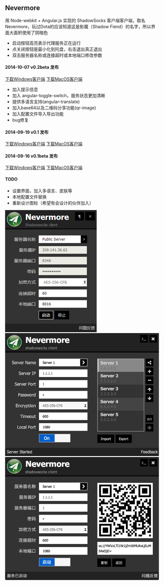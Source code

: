 ## Nevermore

用 Node-webkit + Angular.js 实现的 ShadowSocks 客户端客户端，取名Nevermore，玩过Dota的应该知道这是影魔（Shadow Fiend）的名字，所以界面大面积使用了阴暗色

* 启动按钮高亮表示代理服务正在运行
* 点关闭按钮是最小化到托盘，右击退出真正退出
* 双击服务器名称或连接超时或本地端口修改参数


#### 2014-10-07 v0.2beta 发布
[下载Windows客户端](http://liteneo.qiniudn.com/Nevermore%2FNevermore-v0.2.0-win.zip) [下载MacOS客户端](http://liteneo.qiniudn.com/Nevermore%2FNevermore-v0.2.0-osx.zip)
* 加入提示信息
* 加入 angular-toggle-switch，服务状态更加清晰
* 提供多语言支持(angular-translate)
* 加入base64以及二维码分享功能(qr-image)
* 加入配置文件导入导出功能
* bug修复

#### 2014-09-19 v0.1 发布
[下载Windows客户端](https://github.com/nihgwu/Nevermore/releases/download/v0.1/Nevermore-v0.1-win.zip) [下载MacOS客户端](https://github.com/nihgwu/Nevermore/releases/download/v0.1/Nevermore-v0.1-osx.zip)

#### 2014-09-16 v0.1beta 发布
[下载Windows客户端](https://github.com/nihgwu/Nevermore/releases/download/v0.1beta/Nevermore-v0.1beta-win.zip) [下载MacOS客户端](https://github.com/nihgwu/Nevermore/releases/download/v0.1beta/Nevermore-v0.1beta-osx.zip)

#### TODO
* 设置界面，加入多语言、皮肤等
* 本地配置文件替换
* 重新设计图标（希望有会设计的伙伴加入）

![主界面](./screenshots/1.png)   
![服务器列表](./screenshots/2.png)
![分享界面](./screenshots/3.png)
